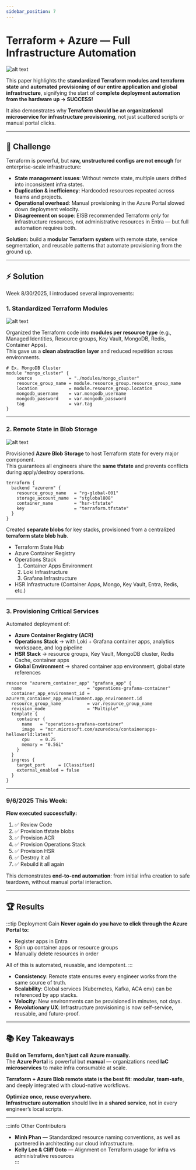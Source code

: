 ```yaml
---
sidebar_position: 7
---
```


# Terraform + Azure — Full Infrastructure Automation

![alt text](image-1.png)

This paper highlights the **standardized Terraform modules and terraform state** and **automated provisioning of our entire application and global infrastructure**, signifying the start of **complete deployment automation from the hardware up → SUCCESS!**

It also demonstrates why **Terraform should be an organizational microservice for infrastructure provisioning**, not just scattered scripts or manual portal clicks.

---

## 🚩 Challenge

Terraform is powerful, but **raw, unstructured configs are not enough** for enterprise-scale infrastructure:

- **State management issues**: Without remote state, multiple users drifted into inconsistent infra states.
- **Duplication & inefficiency**: Hardcoded resources repeated across teams and projects.
- **Operational overhead**: Manual provisioning in the Azure Portal slowed down deployment velocity.
- **Disagreement on scope**: EISB recommended Terraform _only_ for infrastructure resources, not administrative resources in Entra — but full automation requires both.

**Solution:** build a **modular Terraform system** with remote state, service segmentation, and reusable patterns that automate provisioning from the ground up.

---

## ⚡ Solution

Week 8/30/2025, I introduced several improvements:

### 1. Standardized Terraform Modules

![alt text](image-3.png)

Organized the Terraform code into **modules per resource type** (e.g., Managed Identities, Resource groups, Key Vault, MongoDB, Redis, Container Apps).  
This gave us a **clean abstraction layer** and reduced repetition across environments.

```hcl
# Ex. MongoDB Cluster
module "mongo_cluster" {
    source              = "./modules/mongo_cluster"
    resource_group_name = module.resource_group.resource_group_name
    location            = module.resource_group.location
    mongodb_username    = var.mongodb_username
    mongodb_password    = var.mongodb_password
    tag                 = var.tag
}
```

---

### 2. Remote State in Blob Storage

![alt text](image-5.png)

Provisioned **Azure Blob Storage** to host Terraform state for every major component.  
This guarantees all engineers share the **same tfstate** and prevents conflicts during apply/destroy operations.

```hcl
terraform {
  backend "azurerm" {
    resource_group_name   = "rg-global-001"
    storage_account_name  = "stglobal808"
    container_name        = "hsr-tfstate"
    key                   = "terraform.tfstate"
  }
}
```

Created **separate blobs** for key stacks, provisioned from a centralized **terraform state blob hub**.

- Terraform State Hub
- Azure Container Registry
- Operations Stack
  1. Container Apps Environment
  2. Loki Infrastructure
  3. Grafana Infrastructure
- HSR Infrastructure (Container Apps, Mongo, Key Vault, Entra, Redis, etc.)

---

### 3. Provisioning Critical Services

Automated deployment of:

- **Azure Container Registry (ACR)**
- **Operations Stack** → with Loki + Grafana container apps, analytics workspace, and log pipeline
- **HSR Stack** → resource groups, Key Vault, MongoDB cluster, Redis Cache, container apps
- **Global Environment** → shared container app environment, global state references

```hcl
resource "azurerm_container_app" "grafana_app" {
  name                         = "operations-grafana-container"
  container_app_environment_id = azurerm_container_app_environment.app_environment.id
  resource_group_name          = var.resource_group_name
  revision_mode                = "Multiple"
  template {
    container {
      name   = "operations-grafana-container"
      image  = "mcr.microsoft.com/azuredocs/containerapps-helloworld:latest"
      cpu    = 0.25
      memory = "0.5Gi"
    }
  }
  ingress {
    target_port     = [Classified]
    external_enabled = false
  }
}
```

---

### 9/6/2025 This Week:

**Flow executed successfully:**

1. ✅ Review Code
2. ✅ Provision tfstate blobs
3. ✅ Provision ACR
4. ✅ Provision Operations Stack
5. ✅ Provision HSR
6. ✅ Destroy it all
7. ✅ Rebuild it all again

This demonstrates **end-to-end automation**: from initial infra creation to safe teardown, without manual portal interaction.

---

## 🏆 Results

:::tip Deployment Gain
**Never again do you have to click through the Azure Portal to:**

- Register apps in Entra
- Spin up container apps or resource groups
- Manually delete resources in order

All of this is automated, reusable, and idempotent.
:::

- **Consistency**: Remote state ensures every engineer works from the same source of truth.
- **Scalability**: Global services (Kubernetes, Kafka, ACA env) can be referenced by app stacks.
- **Velocity**: New environments can be provisioned in minutes, not days.
- **Revolutionary UX**: Infrastructure provisioning is now self-service, reusable, and future-proof.

---

## 📚 Key Takeaways

**Build on Terraform, don’t just call Azure manually.**  
The **Azure Portal** is powerful but **manual** — organizations need **IaC microservices** to make infra consumable at scale.

**Terraform + Azure Blob remote state is the best fit**: **modular**, **team-safe**, and deeply integrated with cloud-native workflows.

**Optimize once, reuse everywhere.**  
**Infrastructure automation** should live in a **shared service**, not in every engineer’s local scripts.

---

:::info Other Contributors

- **Minh Phan** — Standardized resource naming conventions, as well as partnered in architecting our cloud infrastructure.
- **Kelly Lee & Cliff Goto** — Alignment on Terraform usage for infra vs administrative resources  
  :::
